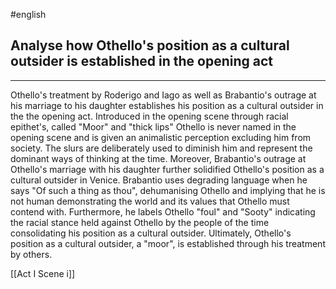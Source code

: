 #english 
## Analyse how Othello's position as a cultural outsider is established in the opening act 
--------
Othello's treatment by Roderigo and Iago as well as Brabantio's outrage at his marriage to his daughter establishes his position as a cultural outsider in the the opening act. Introduced in the opening scene through racial epithet's, called "Moor" and "thick lips" Othello is never named in the opening scene and is given an animalistic perception excluding him from society. The slurs are deliberately used to diminish him and represent the dominant ways of thinking at the time. Moreover, Brabantio's outrage at Othello's marriage with his daughter further solidified Othello's position as a cultural outsider in Venice. Brabantio uses degrading language when he says "Of such a thing as thou", dehumanising Othello and implying that he is not human demonstrating the world and its values that Othello must contend with. Furthermore, he labels Othello "foul" and "Sooty" indicating the racial stance held against Othello by the people of the time consolidating his position as a cultural outsider. Ultimately, Othello's position as a cultural outsider, a "moor", is established through his treatment by others.  


[[Act I Scene i]]
